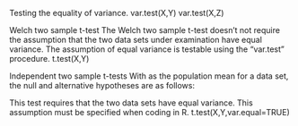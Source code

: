  

Testing the equality of variance.
var.test(X,Y)
var.test(X,Z)

Welch two sample t-test
The Welch two sample t-test doesn’t not require the assumption that the two data sets under examination have equal variance.
The assumption of equal variance is testable using the “var.test” procedure.
t.test(X,Y)


Independent two sample t-tests
With    as the population mean for a data set, the null and alternative hypotheses are as follows:
 
 
This test requires that the two data sets have equal variance. This assumption must be specified when coding in R.
t.test(X,Y,var.equal=TRUE)


 



